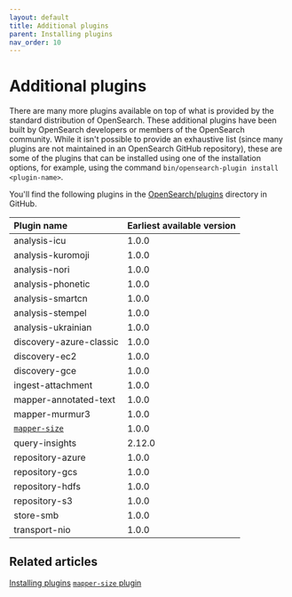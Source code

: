 ```yaml
---
layout: default
title: Additional plugins
parent: Installing plugins
nav_order: 10
---
```


# Additional plugins

There are many more plugins available on top of what is provided by the standard distribution of OpenSearch. These additional plugins have been built by OpenSearch developers or members of the OpenSearch community. While it isn't possible to provide an exhaustive list (since many plugins are not maintained in an OpenSearch GitHub repository), these are some of the plugins that can be installed using one of the installation options, for example, using the command `bin/opensearch-plugin install <plugin-name>`.

You'll find the following plugins in the [OpenSearch/plugins](https://github.com/opensearch-project/OpenSearch/tree/main/plugins) directory in GitHub.

| Plugin name | Earliest available version |
| :--- | :--- |
| analysis-icu | 1.0.0 |
| analysis-kuromoji | 1.0.0 |
| analysis-nori | 1.0.0 |
| analysis-phonetic | 1.0.0 |
| analysis-smartcn | 1.0.0 |
| analysis-stempel | 1.0.0 |
| analysis-ukrainian | 1.0.0 |
| discovery-azure-classic | 1.0.0 |
| discovery-ec2 | 1.0.0 |
| discovery-gce | 1.0.0 |
| ingest-attachment | 1.0.0 |
| mapper-annotated-text | 1.0.0 |
| mapper-murmur3 | 1.0.0 |
| [`mapper-size`]({{site.url}}{{site.baseurl}}/install-and-configure/additional-plugins/mapper-size-plugin/) | 1.0.0 |
| query-insights | 2.12.0 |
| repository-azure | 1.0.0 |
| repository-gcs | 1.0.0 |
| repository-hdfs | 1.0.0 |
| repository-s3 | 1.0.0 |
| store-smb | 1.0.0 |
| transport-nio | 1.0.0 |


## Related articles
[Installing plugins]({{site.url}}{{site.baseurl}}/install-and-configure/plugins/)
[`mapper-size` plugin]({{site.url}}{{site.baseurl}}/install-and-configure/additional-plugins/mapper-size-plugin/)
